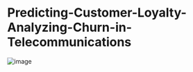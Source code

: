 ﻿# Predicting-Customer-Loyalty-Analyzing-Churn-in-Telecommunications
 ![image](https://github.com/user-attachments/assets/1e2b9615-0e13-4beb-9cfd-47dfca386f16)

